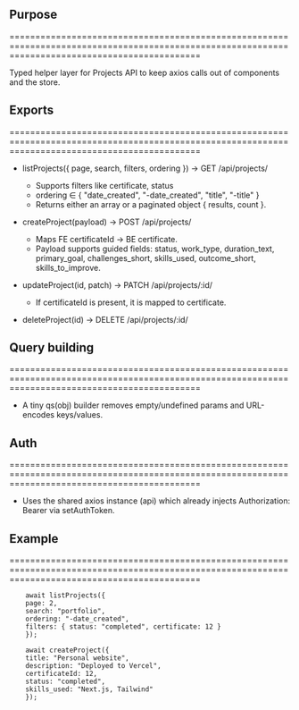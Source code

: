 ## Purpose
=================================================================================================================================================

Typed helper layer for Projects API to keep axios calls out of components and the store.

## Exports
=================================================================================================================================================

- listProjects({ page, search, filters, ordering }) → GET /api/projects/
    * Supports filters like certificate, status
    * ordering ∈ { "date_created", "-date_created", "title", "-title" }
    * Returns either an array or a paginated object { results, count }.

- createProject(payload) → POST /api/projects/
    * Maps FE certificateId → BE certificate.
    * Payload supports guided fields: status, work_type, duration_text, primary_goal, challenges_short, skills_used, outcome_short, skills_to_improve.

- updateProject(id, patch) → PATCH /api/projects/:id/
    * If certificateId is present, it is mapped to certificate.

- deleteProject(id) → DELETE /api/projects/:id/

## Query building
=================================================================================================================================================

- A tiny qs(obj) builder removes empty/undefined params and URL-encodes keys/values.

## Auth
=================================================================================================================================================

- Uses the shared axios instance (api) which already injects Authorization: Bearer <access> via setAuthToken.

## Example
=================================================================================================================================================

        await listProjects({
        page: 2,
        search: "portfolio",
        ordering: "-date_created",
        filters: { status: "completed", certificate: 12 }
        });

        await createProject({
        title: "Personal website",
        description: "Deployed to Vercel",
        certificateId: 12,
        status: "completed",
        skills_used: "Next.js, Tailwind"
        });

